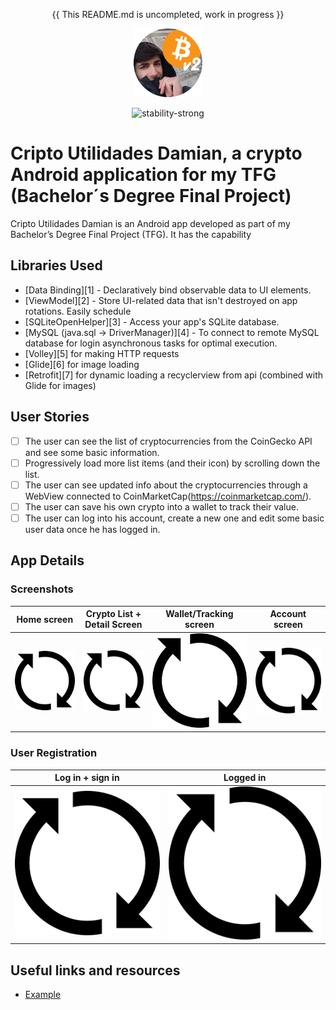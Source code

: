 <p align="center">
  {{ This README.md is uncompleted, work in progress }}
</p>

<p align="center">
  <img src="./app/src/main/res/drawable/damian_bitcoin_utils_icono_v2_cutre_redondo.png" alt="Cripto_Utilidades_Damian" width="110" />
</p>

<div align="center">

![stability-strong](https://img.shields.io/badge/stability-strong-green.svg)

</div>

# Cripto Utilidades Damian, a crypto Android application for my TFG (Bachelor´s Degree Final Project)

Cripto Utilidades Damian is an Android app developed as part of my Bachelor’s Degree Final Project (TFG). It has the capability

## Libraries Used 

  * [Data Binding][1] - Declaratively bind observable data to UI elements.
  * [ViewModel][2] - Store UI-related data that isn't destroyed on app rotations. Easily schedule
  * [SQLiteOpenHelper][3] - Access your app's SQLite database.
  * [MySQL (java.sql -> DriverManager)][4] - To connect to remote MySQL database for login
     asynchronous tasks for optimal execution.
  * [Volley][5] for making HTTP requests
  * [Glide][6] for image loading
  * [Retrofit][7] for dynamic loading a recyclerview from api (combined with Glide for images)

## User Stories

- [ ] The user can see the list of cryptocurrencies from the CoinGecko API and see some basic information.
- [ ] Progressively load more list items (and their icon) by scrolling down the list.
- [ ] The user can see updated info about the cryptocurrencies through a WebView connected to CoinMarketCap(https://coinmarketcap.com/).
- [ ] The user can save his own crypto into a wallet to track their value.
- [ ] The user can log into his account, create a new one and edit some basic user data once he has logged in.

## App Details

### Screenshots

| Home screen  | Crypto List + Detail Screen | Wallet/Tracking screen | Account screen |
| :-: | :-: | :-: | :-: |
| ![Home screen](./app/src/main/res/drawable/icono_cargando.png) | ![Crypto List + Detail Screen](./app/src/main/res/drawable/icono_cargando.png) | ![Wallet/Tracking screen](./app/src/main/res/drawable/icono_cargando.png) | ![Account screen](./app/src/main/res/drawable/icono_cargando.png) |

### User Registration

| Log in + sign in  | Logged in |
| :-: | :-: |
| ![Log in + sign in](./app/src/main/res/drawable/icono_cargando.png) | ![Logged in](./app/src/main/res/drawable/icono_cargando.png)  |

## Useful links and resources
- [Example](https://www.google.com/)
